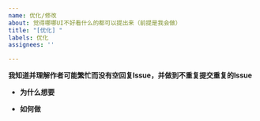 ```yaml
---
name: 优化/修改
about: 觉得哪哪UI不好看什么的都可以提出来（前提是我会做）
title: "[优化] "
labels: 优化
assignees: ''

---
```


**我知道并理解作者可能繁忙而没有空回复Issue，并做到不重复提交重复的Issue**
- **为什么想要**

- **如何做**

